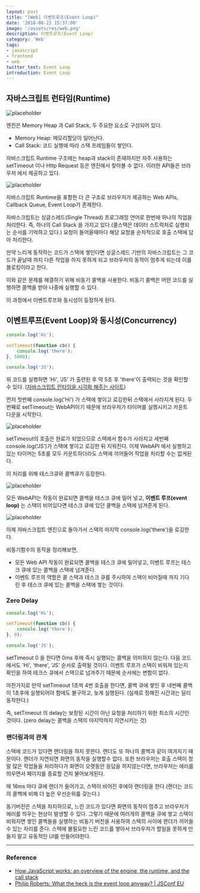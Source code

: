 ```yaml
---
layout: post
title: "[Web] 이벤트루프(Event Loop)"
date: '2018-08-22 15:37:00'
image: '/assets/res/web.png'
description: 이벤트루프(Event Loop)
category: 'Web'
tags:
- javascript
- frontend
- web
twitter_text: Event Loop
introduction: Event Loop
---
```



## 자바스크립트 런타임(Runtime)

![placeholder](../assets/res/web/eventloop_engine.png "Medium example image")

엔진은 Memory Heap 과 Call Stack, 두 주요한 요소로 구성되어 있다.
- Memory Heap: 메모리할당이 일어난다.
- Call Stack: 코드 실행에 따라 스택 프레임들이 쌓인다.

자바스크립트 Runtime 구조에는 heap과 stack이 존재하지만
자주 사용하는 setTimeout 이나 Http Request 등은 엔진에서 찾아볼 수 없다.
이러한 API들은 브라우저 에서 제공하고 있다.

![placeholder](../assets/res/web/eventloop_engine2.png "Medium example image")

자바스크립트 Runtime을 포함한 더 큰 구조로 브라우저가 제공하는 Web APIs, Callback Queue, Event Loop가 존재한다.

자바스크립트는 싱글스레드(Single Thread) 프로그래밍 언어로 한번에 하나의 작업을 처리한다.
즉, 하나의 Call Stack 을 가지고 있다.(콜스택은 데이터 스트럭처로 실행되는 순서를 기억하고 있다.)
요청이 들어올때마다 해당 요청을 순차적으로 호출 스택에 담아 처리한다.

만약 느리게 동작하는 코드가 스택에 쌓인다면 싱글스레드 기반의 자바스크립트는 
그 코드가 끝날때 까지 다른 작업을 하지 못하게 되고 브라우저의 동작이 멈추게 되는데 이를 블로킹이라고 한다.

이와 같은 문제를 해결하기 위해 비동기 콜백을 사용한다.
비동기 콜백은 어떤 코드를 실행하면 콜백을 받아 나중에 실행할 수 있다.

이 과정에서 이벤트루프와 동시성이 등장하게 된다.

## 이벤트루프(Event Loop)와 동시성(Concurrency)

```js
console.log('Hi');

setTimeout(function cb() {
    console.log('there');
}, 5000);

console.log('JS');
```

위 코드를 실행하면 'Hi', 'JS' 가 출련된 후 약 5초 후 'there'이 출력되는 것을 확인할 수 있다.
(<a href="http://latentflip.com/loupe">자바스크립트 런타임을 시각화 해주는 사이트</a>)

먼저 첫번째 console.log('Hi') 가 스택에 쌓이고 로깅한뒤 스택에서 사라지게 된다.
두번째로 setTimeout는 WebAPI이기 때문에 브라우저가 타이머를 실행시키고 카운트 다운을 시작한다.

![placeholder](../assets/res/web/eventloop_setTimeout.png)

setTimeout의 호출은 완료가 되었으므로 스택에서 함수가 사라지고 세번째 console.log('JS')가 스택에 쌓이고 로깅한 뒤 지워진다.
이제 WebAPI 에서 실행하고 있는 타이머는 5초를 모두 카운트하더라도 스택에 끼어들어 작업을 처리할 수는 없게된다.

이 처리를 위해 테스크큐와 콜백큐가 등장한다.

![placeholder](../assets/res/web/eventloop_queue.png)

모든 WebAPI는 작동이 완료되면 콜백을 테스크 큐에 밀어 넣고, **이벤트 루프(event loop)** 는 스택이 비어있다면 테스크 큐에 있던 콜백을 스택에 넘겨준게 된다.

![placeholder](../assets/res/web/eventloop_callback.png)

이제 자바스크립트 엔진으로 돌아가서 스택의 마지막 console.log('there')을 로깅한다.

비동기함수의 동작을 정리해보면,
- 모든 Web API 작동이 완료되면 콜백을 테스크 큐에 밀어넣고, 이벤트 루프는 테스크 큐에 있는 콜백을 스택에 넘겨준다.
- 이벤트 루프의 역할은 콜 스택과 테스크 큐를 주시하여 스택이 비어질때 까지 기다린 후 테스크 큐에 있는 콜백을 스택에 쌓는 것이다.

### Zero Delay

```js
console.log('Hi');

setTimeout(function cb() {
    console.log('there');
}, 0);

console.log('JS');

```

setTimeout 0 을 한다면 0ms 후에 즉시 실행되는 콜백을 의미하지 않는다. 
다음 코드에서도 'Hi', 'there', 'JS' 순서로 출력될 것이다. 이벤트 루프가 스택이 비워져 있는지 확인을 하여 테크스 큐에서 스택으로 넘겨주기 때문에 순서에는 변함이 없다.

마찬가지로 만약 setTimeout 1초씩 4번 호출을 한다면,
콜백 큐에 쌓인 후 네번째 콜백이 1초후에 실행되어야 함에도 불구하고, 늦게 실행된다. (실제로 정해진 시간과는 달리 동작한다.)

즉, setTimeout 의 delay는 보장된 시간이 아닌 요청을 처리하기 위한 최소의 시간인 것이다.
(zero delay는 콜백을 스택의 마지막까지 지연시키는 것)

### 랜더링과의 관계

스택에 코드가 있다면 랜더링을 하지 못한다. 랜더도 또 하나의 콜백과 같이 여겨지기 때문이다.
랜더가 지연되면 화면의 동작을 실행할수 없다. 또한 브라우저는 호출 스택이 정말 많은 작업들을 처리하다가 화면이 오랫동안 응답을 하지않는다면,
브라우저는 에러를 띄우면서 페이지를 종료할 건지 물어보게된다.

매 16ms 마다 큐에 렌더가 들어가고, 스택이 비어진 후에야 랜더링을 한다.(랜더는 코드의 콜백에 비해 더 높은 우선순위를 갖는다.)

동기버전은 스택을 차지하므로, 느린 코드가 있다면 화면의 동작이 멈추고 브라우저가 에러를 띄우는 현상이 발생할 수 있다.
그렇기 때문에 여러개의 콜백을 큐에 쌓고 스택이 비워지면 쌓인 콜백들을 실행하는 비동기 버전을 사용하여 스택의 사이에 랜더가 끼어들 수 있는 자리를 준다.
스택에 불필요한 느린 코드를 쌓아서 브라우저가 할일을 못하게 만들지 말고 유동적인 UI를 만들어야한다.


-----
### Reference
- <a href="https://blog.sessionstack.com/how-does-javascript-actually-work-part-1-b0bacc073cf">How JavaScript works: an overview of the engine, the runtime, and the call stack</a>
- <a href="https://www.youtube.com/watch?v=8aGhZQkoFbQ">Philip Roberts: What the heck is the event loop anyway? | JSConf EU</a>